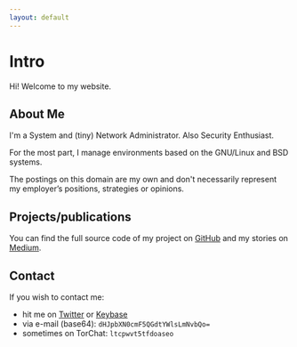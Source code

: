 ```yaml
---
layout: default
---
```


# Intro

Hi! Welcome to my website.

## About Me

I'm a System and (tiny) Network Administrator. Also Security Enthusiast.

For the most part, I manage environments based on the GNU/Linux and BSD systems.

The postings on this domain are my own and don't necessarily represent my employer’s positions, strategies or opinions.

## Projects/publications

You can find the full source code of my project on [GitHub](https://github.com/trimstray) and my stories on [Medium](https://medium.com/@trimstray).

## Contact

If you wish to contact me:

- hit me on [Twitter](https://twitter.com/trimstray) or [Keybase](https://keybase.io/trimstray)
- via e-mail (base64): `dHJpbXN0cmF5QGdtYWlsLmNvbQo=`
- sometimes on TorChat: `ltcpwvt5tfdoaseo`
